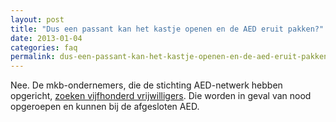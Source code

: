 ```yaml
---
layout: post
title: "Dus een passant kan het kastje openen en de AED eruit pakken?"
date: 2013-01-04
categories: faq
permalink: dus-een-passant-kan-het-kastje-openen-en-de-aed-eruit-pakken
---
```

Nee. De mkb-ondernemers, die de stichting AED-netwerk hebben opgericht, [zoeken vijfhonderd vrijwilligers](/vrijwillige-hulpverlener). Die worden in geval van nood opgeroepen en kunnen bij de afgesloten AED.